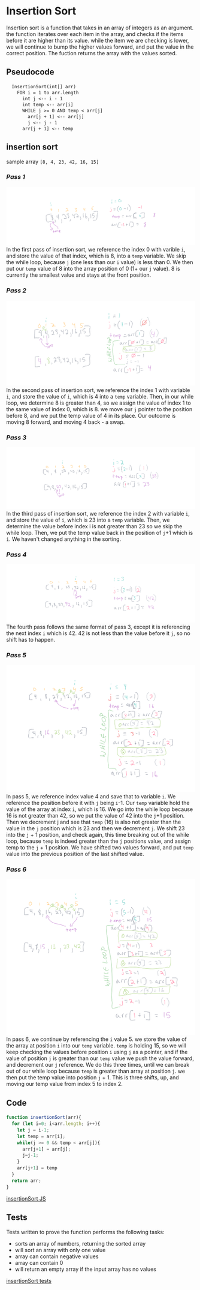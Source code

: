 # **Insertion Sort**

Insertion sort is a function that takes in an array of integers as an argument.  the function iterates over each item in the array, and checks if the items before it are higher than its value.  while the item we are checking is lower, we will continue to bump the higher values forward, and put the value in the correct position.  The fuction returns the array with the values sorted.

## **Pseudocode**

``` pseudocode
  InsertionSort(int[] arr)
    FOR i = 1 to arr.length
      int j <-- i - 1
      int temp <-- arr[i]
      WHILE j >= 0 AND temp < arr[j]
        arr[j + 1] <-- arr[j]
        j <-- j - 1
      arr[j + 1] <-- temp
```

## **insertion sort**

sample array `[8, 4, 23, 42, 16, 15]`

### *Pass 1*

![pass 1](./pass1.png)  
In the first pass of insertion sort, we reference the index 0 with varible `i`, and store the value of that index, which is 8, into a `temp` variable.  We skip the while loop, because `j` (one less than our `i` value) is less than 0.  We then put our `temp` value of 8 into the array position of 0 (1+ our `j` value).  8 is currently the smallest value and stays at the front position.

### *Pass 2*

![pass 2](./pass2.png)  
In the second pass of insertion sort, we reference the index 1 with variable `i`, and store the value of `i`, which is 4 into a `temp` variable.  Then, in our while loop, we determine 8 is greater than 4, so we assign the value of index 1 to the same value of index 0, which is 8.  we move our `j` pointer to the position before 8, and we put the temp value of 4 in its place. Our outcome is moving 8 forward, and moving 4 back - a swap.

### *Pass 3*

![pass 3](./pass3.png)  
In the third pass of insertion sort, we reference the index 2 with variable `i`, and store the value of `i`, which is 23 into a `temp` variable.  Then, we determine the value before index i is not greater than 23 so we skip the while loop.  Then, we put the temp value back in the position of `j`+1 which is `i`.  We haven't changed anything in the sorting.

### *Pass 4*

![pass 4](./pass4.png)  
The fourth pass follows the same format of pass 3, except it is referencing the next index `i` which is 42.  42 is not less than the value before it `j`, so no shift has to happen.

### *Pass 5*

![pass 5](./pass5.png)  
In pass 5, we reference index value 4 and save that to variable `i`.  We reference the position before it with `j` being `i`-1.  Our `temp` variable hold the value of the array at index `i`, which is 16.  We go into the while loop because 16 is not greater than 42, so we put the value of 42 into the `j`+1 position.  Then we decrement j and see that `temp` (16) is also not greater than the value in the `j` position which is 23 and then we decrement `j`.  We shift 23 into the `j` + 1 position, and check again, this time breaking out of the while loop, because `temp` is indeed greater than the `j` positions value, and assign temp to the `j` + 1 position.  We have shifted two values forward, and put `temp` value into the previous position of the last shifted value.

### *Pass 6*

![pass 6](./pass6.png)  
In pass 6, we continue by referencing the `i` value 5.  we store the value of the array at position `i` into our `temp` variable.  `temp` is holding 15, so we will keep checking the values before position `i` using `j` as a pointer, and if the value of position `j` is greater than our `temp` value we push the value forward, and decrement our `j` reference.  We do this three times, until we can break out of our while loop because `temp` is greater than array at position `j`.  we then put the temp value into position `j` + 1.  This is three shifts, up, and moving our temp value from index 5 to index 2.

## **Code**

```javascript
function insertionSort(arr){
  for (let i=0; i<arr.length; i++){
    let j = i-1;
    let temp = arr[i];
    while(j >= 0 && temp < arr[j]){
      arr[j+1] = arr[j];
      j=j-1;
    }
    arr[j+1] = temp
  }
  return arr;
}
```

[insertionSort JS](./insertionSort.js)

## **Tests**

Tests written to prove the function performs the following tasks:

- sorts an array of numbers, returning the sorted array
- will sort an array with only one value
- array can contain negative values
- array can contain 0
- will return an empty array if the input array has no values

[insertionSort tests](../__tests__/insertionSort.test.js)
